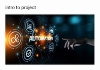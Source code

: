 intro to project

<img src="https://raw.githubusercontent.com/gayathri-nallam/TD-Files-19-09-2020/master/untitled.png%2C%2CK.png">
